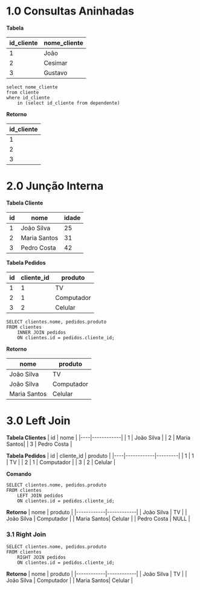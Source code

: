 # 1.0 Consultas Aninhadas

**Tabela**

| id_cliente | nome_cliente |
| ---------- | ------------ |
|     1      |     João     |
|     2      |    Cesimar   |
|     3      |    Gustavo   |

    select nome_cliente
    from cliente
    where id_cliente
        in (select id_cliente from dependente)

**Retorno**

| id_cliente |
| ---------- |
|     1      |
|     2      |
|     3      |

# 2.0 Junção Interna


**Tabela Cliente**

| id | nome       | idade |
|----|------------|-------|
| 1  | João Silva | 25    |
| 2  | Maria Santos| 31    |
| 3  | Pedro Costa | 42    |

**Tabela Pedidos**

| id | cliente_id | produto    |
|----|------------|------------|
| 1  |      1     | TV         |
| 2  | 1          | Computador |
| 3  | 2          | Celular    |

    SELECT clientes.nome, pedidos.produto
    FROM clientes
        INNER JOIN pedidos
        ON clientes.id = pedidos.cliente_id;


**Retorno**

| nome         | produto    |
|------------- |------------|
| João Silva   | TV         |
| João Silva   | Computador |
| Maria Santos | Celular    |

# 3.0 Left Join

**Tabela Clientes**
| id | nome       |
|----|------------|
| 1  | João Silva |
| 2  | Maria Santos|
| 3  | Pedro Costa |

**Tabela Pedidos**
| id | cliente_id | produto |
|----|------------|---------|
| 1  | 1          | TV      |
| 2  | 1          | Computador |
| 3  | 2          | Celular  |

**Comando**

    SELECT clientes.nome, pedidos.produto
    FROM clientes
        LEFT JOIN pedidos
        ON clientes.id = pedidos.cliente_id;


**Retorno**
| nome       | produto    |
|------------|------------|
| João Silva | TV         |
| João Silva | Computador |
| Maria Santos| Celular    |
| Pedro Costa | NULL       |

### 3.1 Right Join

    SELECT clientes.nome, pedidos.produto
    FROM clientes
        RIGHT JOIN pedidos
        ON clientes.id = pedidos.cliente_id;


**Retorno**
| nome       | produto    |
|------------|------------|
| João Silva | TV         |
| João Silva | Computador |
| Maria Santos| Celular    |